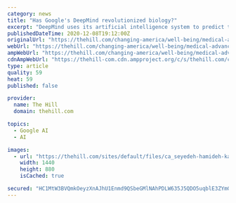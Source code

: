 ```yaml
---
category: news
title: "Has Google's DeepMind revolutionized biology?"
excerpt: "DeepMind uses its artificial intelligence system to predict the structure of proteins. Every budding biologist learns about proteins and the amino acids that build them. Proteins are the building blocks of life,"
publishedDateTime: 2020-12-08T19:12:00Z
originalUrl: "https://thehill.com/changing-america/well-being/medical-advances/529259-has-googles-deepmind-revolutionized-biology"
webUrl: "https://thehill.com/changing-america/well-being/medical-advances/529259-has-googles-deepmind-revolutionized-biology"
ampWebUrl: "https://thehill.com/changing-america/well-being/medical-advances/529259-has-googles-deepmind-revolutionized-biology?amp"
cdnAmpWebUrl: "https://thehill-com.cdn.ampproject.org/c/s/thehill.com/changing-america/well-being/medical-advances/529259-has-googles-deepmind-revolutionized-biology?amp"
type: article
quality: 59
heat: 59
published: false

provider:
  name: The Hill
  domain: thehill.com

topics:
  - Google AI
  - AI

images:
  - url: "https://thehill.com/sites/default/files/ca_seyedeh-hamideh-kazemi-pfuqfnsorjm-unsplash.jpg"
    width: 1440
    height: 880
    isCached: true

secured: "HC1MtW3BVQmkOeyzXnAJhU1Enmd9QSbeGMlNAhPDLW635J5QDO5uqblE3ZYmGWLHRwRKu60/uMtBhDQkysh6CMqFY1UYLeFCnpvGpmYOGmzsKNUgF5mpjwx7mP5afwykvb8QEgGUKk9PWF5S6VF5DdY8haOE5/WSREFd7HwYhbRRdH51EtCpeF+Gvty4SMFLes+u+Ceaj8QMmCTeLwF11EdoGpRrqWAccW4gBv42My0CH/OZO9fWjM7Q0XC03O8H65Ria3jNYUMHfanbn+GkGG9F5tYnY+cESSZo4B3Xnj+F1YIS0sO2T5SYS6m6ldig4kDEJlt0HbgQYgaxqbKYmOncEZ91DDi6XL/Qp0jPcXE=;CGHFe9KcBYnIfDVQbxKPIQ=="
---
```


